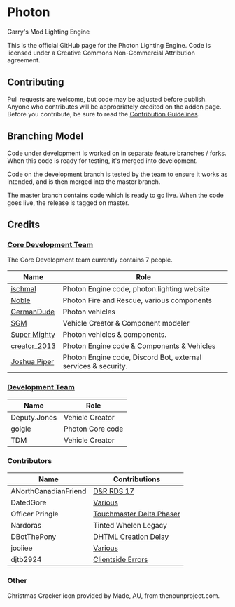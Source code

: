 # Photon
Garry's Mod Lighting Engine

This is the official GitHub page for the Photon Lighting Engine. Code is licensed under a Creative Commons Non-Commercial Attribution agreement.

## Contributing
Pull requests are welcome, but code may be adjusted before publish. Anyone who contributes will be appropriately credited on the addon page.
Before you contribute, be sure to read the [Contribution Guidelines](.github/CONTRIBUTING.md).

## Branching Model
Code under development is worked on in separate feature branches / forks. When this code is ready for testing, it's merged into development.

Code on the development branch is tested by the team to ensure it works as intended, and is then merged into the master branch.

The master branch contains code which is ready to go live. When the code goes live, the release is tagged on master.

## Credits

### [Core Development Team](.github/GOVERNANCE.md#core-development-team)

The Core Development team currently contains 7 people.

| Name | Role |
| --- | --- |
| [ischmal](https://github.com/ischmal) | Photon Engine code, photon.lighting website |
| [Noble](https://github.com/Noble-N9) | Photon Fire and Rescue, various components |
| [GermanDude](https://github.com/GermanDude-ger) | Photon vehicles |
| [SGM](https://github.com/SentryGunMan) | Vehicle Creator & Component modeler |
| [Super Mighty](https://github.com/SuperMighty1) | Photon vehicles & components. |
| [creator_2013](https://github.com/creator2013) | Photon Engine code & Components & Vehicles |
| [Joshua Piper](https://github.com/JoshPiper) | Photon Engine code, Discord Bot, external services & security.

### [Development Team](.github/GOVERNANCE.md#development)

| Name | Role |
| --- | --- |
| Deputy.Jones | Vehicle Creator |
| goigle | Photon Core code |
| TDM | Vehicle Creator|

### Contributors
| Name | Contributions |
| --- | --- |
| ANorthCanadianFriend | [D&R RDS 17](https://github.com/photonle/Photon/pull/53) |
| DatedGore | [Various](https://github.com/photonle/Photon/pulls?q=is%3Apr+is%3Amerged+author%3ADatedGore) |
| Officer Pringle | [Touchmaster Delta Phaser](https://github.com/photonle/Photon/pull/63) |
| Nardoras | Tinted Whelen Legacy |
| DBotThePony | [DHTML Creation Delay](https://github.com/photonle/Photon/pull/129) |
| jooiiee | [Various](https://github.com/photonle/Photon/pulls?q=is%3Apr+is%3Amerged+author%3Ajooiiee) |
| djtb2924 | [Clientside Errors](https://github.com/photonle/Photon/pull/166) |

### Other

Christmas Cracker icon provided by Made, AU, from thenounproject.com.
